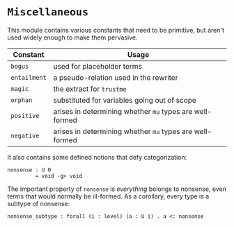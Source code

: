 # `Miscellaneous`

This module contains various constants that need to be primitive, but aren't used
widely enough to make them pervasive.

| Constant       | Usage                                                    |
| -------------- | -------------------------------------------------------- |
| `bogus`        | used for placeholder terms                               |
| `entailment`   | a pseudo-relation used in the rewriter                   |
| `magic`        | the extract for `trustme`                                |
| `orphan`       | substituted for variables going out of scope             |
| `positive`     | arises in determining whether `mu` types are well-formed |
| `negative`     | arises in determining whether `mu` types are well-formed |


It also contains some defined notions that defy categorization:

    nonsense : U 0
             = void -g> void

The important property of `nonsense` is *everything* belongs to
nonsense, even terms that would normally be ill-formed.  As a
corollary, every type is a subtype of nonsense:

    nonsense_subtype : forall (i : level) (a : U i) . a <: nonsense
